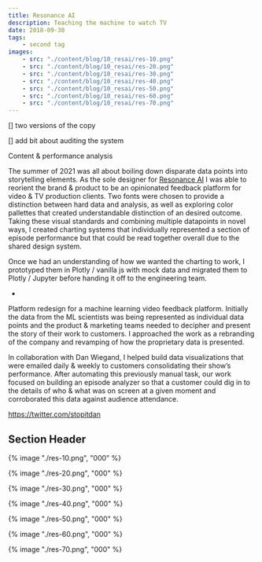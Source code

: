 ```yaml
---
title: Resonance AI
description: Teaching the machine to watch TV
date: 2018-09-30
tags: 
    - second tag
images:
    - src: "./content/blog/10_resai/res-10.png"
    - src: "./content/blog/10_resai/res-20.png"
    - src: "./content/blog/10_resai/res-30.png"
    - src: "./content/blog/10_resai/res-40.png"
    - src: "./content/blog/10_resai/res-50.png"
    - src: "./content/blog/10_resai/res-60.png"
    - src: "./content/blog/10_resai/res-70.png"
---
```


[] two versions of the copy

[] add bit about auditing the system

Content & performance analysis

The summer of 2021 was all about boiling down disparate data points into storytelling elements. As the sole designer for [Resonance AI](https://www.resonanceai.com/) I was able to reorient the brand & product to be an opinionated feedback platform for video & TV production clients. Two fonts were chosen to provide a distinction between hard data and analysis, as well as exploring color pallettes that created understandable distinction of an desired outcome. Taking these visual standards and combining multiple datapoints in novel ways, I created charting systems that individually represented a section of episode performance but that could be read together overall due to the shared design system.

Once we had an understanding of how we wanted the charting to work, I prototyped them in Plotly / vanilla js with mock data and migrated them to Plotly / Jupyter before handing it off to the engineering team.

-
Platform redesign for a machine learning video feedback platform. Initially the data from the ML scientists was being represented as individual data points and the product & marketing teams needed to decipher and present the story of their work to customers. I approached the work as a rebranding of the company and revamping of how the proprietary data is presented. 

In collaboration with Dan Wiegand, I helped build data visualizations that were emailed daily & weekly to customers consolidating their show’s performance. After automating this previously manual task, our work focused on building an episode analyzer so that a customer could dig in to the details of who & what was on screen at a given moment and corroborated this data against audience attendance. 


https://twitter.com/stopitdan

## Section Header

<!-- <div class="click-zoom">
  <label>
  <input type="checkbox">
  
  </label>
</div> -->

{% image "./res-10.png", "000" %}

{% image "./res-20.png", "000" %}

{% image "./res-30.png", "000" %}

{% image "./res-40.png", "000" %}

{% image "./res-50.png", "000" %}

<div class="two-column">

{% image "./res-60.png", "000" %}

{% image "./res-70.png", "000" %}

</div>






